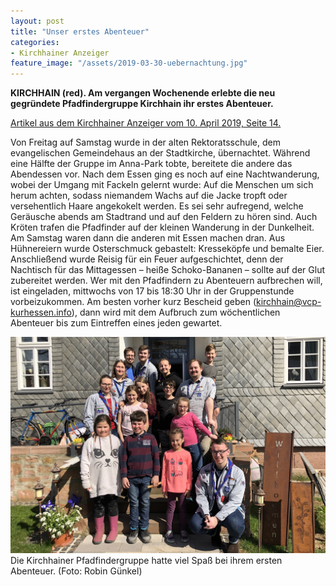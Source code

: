 ```yaml
---
layout: post
title: "Unser erstes Abenteuer"
categories:
- Kirchhainer Anzeiger
feature_image: "/assets/2019-03-30-uebernachtung.jpg"
---
```


**KIRCHHAIN (red). Am vergangen Wochenende erlebte die neu gegründete Pfadfindergruppe Kirchhain ihr erstes Abenteuer.**

[Artikel aus dem Kirchhainer Anzeiger vom 10. April 2019, Seite 14.](/assets/references/2019-04-10-kirchhainer-anzeiger.pdf)

Von Freitag auf Samstag wurde in der alten Rektoratsschule, dem evangelischen Gemeindehaus an der Stadtkirche, übernachtet. Während eine Hälfte der Gruppe im Anna-Park tobte, bereitete die andere das Abendessen vor. Nach dem Essen ging es noch auf eine Nachtwanderung, wobei der Umgang mit Fackeln gelernt wurde: Auf die Menschen um sich herum achten, sodass niemandem Wachs auf die Jacke tropft oder versehentlich Haare angekokelt werden. Es sei sehr aufregend, welche Geräusche abends am Stadtrand und auf den Feldern zu hören sind. Auch Kröten trafen die Pfadfinder auf der kleinen Wanderung in der Dunkelheit.
Am Samstag waren dann die anderen mit Essen machen dran. Aus Hühnereiern wurde Osterschmuck gebastelt: Kresseköpfe und bemalte Eier. Anschließend wurde Reisig für ein Feuer aufgeschichtet, denn der Nachtisch für das Mittagessen – heiße Schoko-Bananen – sollte auf der Glut zubereitet werden.
Wer mit den Pfadfindern zu Abenteuern aufbrechen will, ist eingeladen, mittwochs von 17 bis 18:30 Uhr in der Gruppenstunde vorbeizukommen. Am besten vorher kurz Bescheid geben ([kirchhain@vcp-kurhessen.info](mailto:kirchhain@vcp-kurhessen.info)), dann wird mit dem Aufbruch zum wöchentlichen Abenteuer bis zum Eintreffen eines jeden gewartet.

![Gruppenbild von der Kirchhainer Pfadfindergruppe](/assets/2019-03-30-uebernachtung.jpg)
Die Kirchhainer Pfadfindergruppe hatte viel Spaß bei ihrem ersten Abenteuer. (Foto: Robin Günkel)

